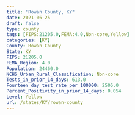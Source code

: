 ```yaml
---
title: "Rowan County, KY"
date: 2021-06-25
draft: false
type: county
tags: [FIPS:21205.0,FEMA:4.0,Non-core,Yellow]
categories: [KY]
County: Rowan County
State: KY
FIPS: 21205.0
FEMA_Region: 4.0
Population: 24460.0
NCHS_Urban_Rural_Classification: Non-core
Tests_in_prior_14_days: 613.0
Fourteen_day_test_rate_per_100000: 2506.0
Percent_Positivity_in_prior_14_days: 0.054
Level: Yellow
url: /states/KY/rowan-county
---
```



